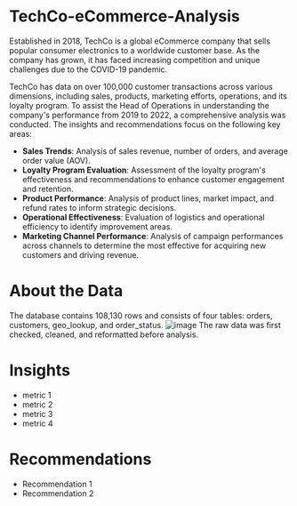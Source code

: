 # TechCo-eCommerce-Analysis
Established in 2018, TechCo is a global eCommerce company that sells popular consumer electronics to a worldwide customer base. As the company has grown, it has faced increasing competition and unique challenges due to the COVID-19 pandemic.

TechCo has data on over 100,000 customer transactions across various dimensions, including sales, products, marketing efforts, operations, and its loyalty program. To assist the Head of Operations in understanding the company's performance from 2019 to 2022, a comprehensive analysis was conducted. The insights and recommendations focus on the following key areas:

- **Sales Trends**: Analysis of sales revenue, number of orders, and average order value (AOV).
- **Loyalty Program Evaluation**: Assessment of the loyalty program's effectiveness and recommendations to enhance customer engagement and retention.
- **Product Performance**: Analysis of product lines, market impact, and refund rates to inform strategic decisions.
- **Operational Effectiveness**: Evaluation of logistics and operational efficiency to identify improvement areas.
- **Marketing Channel Performance**: Analysis of campaign performances across channels to determine the most effective for acquiring new customers and driving revenue.



# About the Data 
The database contains 108,130 rows and consists of four tables: orders, customers, geo_lookup, and order_status. 
![image](https://github.com/itseng13/TechCo-eCommerce-Analysis/assets/155334219/69762326-5ff2-4d82-a75d-118afff4ef89)
The raw data was first checked, cleaned, and reformatted before analysis. 


# Insights
- metric 1
- metric 2
- metric 3
- metric 4

# Recommendations
- Recommendation 1
- Recommendation 2 
